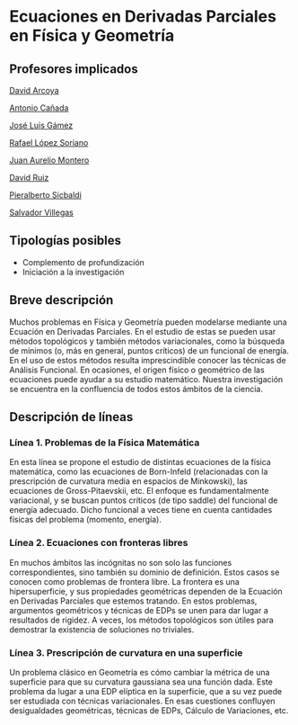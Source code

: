 #  Ecuaciones en Derivadas Parciales en Física y Geometría

## Profesores implicados

[David Arcoya](https://analisismatematico.ugr.es/pages/profesorado/david-arcoya)

[Antonio Cañada](https://analisismatematico.ugr.es/pages/profesorado/antoniocaaada)

[José Luis Gámez](https://analisismatematico.ugr.es/pages/profesorado/joseluisgamez)

[Rafael López Soriano](https://analisismatematico.ugr.es/pages/profesorado/rafaellopez)

[Juan Aurelio Montero](https://analisismatematico.ugr.es/pages/profesorado/juanaurelio)

[David Ruiz](https://analisismatematico.ugr.es/pages/profesorado/david_ruiz)

[Pieralberto Sicbaldi](https://analisismatematico.ugr.es/pages/profesorado/sicbaldi)

[Salvador Villegas](https://analisismatematico.ugr.es/pages/profesorado/salvadorvillegas)

## Tipologías posibles

-   Complemento de profundización
-   Iniciación a la investigación

## Breve descripción

Muchos problemas en Física y Geometría pueden modelarse mediante una Ecuación en Derivadas Parciales. En el estudio de estas se pueden usar métodos topológicos y también métodos variacionales, como la búsqueda de mínimos (o, más en general, puntos críticos) de un funcional de energía. En el uso de estos métodos resulta imprescindible conocer las técnicas de Análisis Funcional. En ocasiones, el origen físico o geométrico de las ecuaciones puede ayudar a su estudio matemático. Nuestra investigación se encuentra en la confluencia de todos estos ámbitos de la ciencia.

## Descripción de líneas

### Línea 1. Problemas de la Física Matemática

En esta línea se propone el estudio de distintas ecuaciones de la física matemática, como las ecuaciones de Born-Infeld (relacionadas con la prescripción de curvatura media en espacios de Minkowski), las ecuaciones de Gross-Pitaevskii, etc. El enfoque es fundamentalmente
variacional, y se buscan puntos críticos (de tipo saddle) del funcional de energía adecuado. Dicho funcional a veces tiene en cuenta cantidades físicas del problema (momento, energía).

### Línea 2. Ecuaciones con fronteras libres

En muchos ámbitos las incógnitas no son solo las funciones
correspondientes, sino también su dominio de definición. Estos casos se conocen como problemas de frontera libre. La frontera es una hipersuperficie, y sus propiedades geométricas dependen de la Ecuación en Derivadas Parciales que estemos tratando. En estos problemas, argumentos geométricos y técnicas de EDPs se unen para dar lugar a resultados de rigidez. A veces, los métodos topológicos son útiles para demostrar la existencia de soluciones no triviales.

### Línea 3. Prescripción de curvatura en una superficie

Un problema clásico en Geometría es cómo cambiar la métrica de una superficie para que su curvatura gaussiana sea una función dada. Este problema da lugar a una EDP elíptica en la superficie, que a su vez
puede ser estudiada con técnicas variacionales. En esas cuestiones confluyen desigualdades geométricas, técnicas de EDPs, Cálculo de Variaciones, etc.
